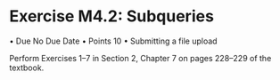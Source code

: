 # Exercise M4.2: Subqueries

  • Due No Due Date
  • Points 10
  • Submitting a file upload

Perform Exercises 1–7 in Section 2, Chapter 7 on pages 228–229 of the textbook.
